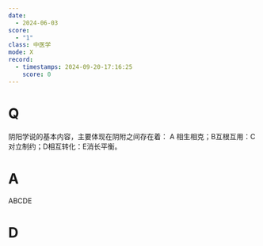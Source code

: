 ```yaml
---
date:
  - 2024-06-03
score:
  - "1"
class: 中医学
mode: X
record:
  - timestamps: 2024-09-20-17:16:25
    score: 0
---
```



# Q
阴阳学说的基本内容，主要体现在阴附之间存在着：
A 相生相克；B互根互用：C对立制约；D相互转化：E消长平衡。

# A

ABCDE


# D
